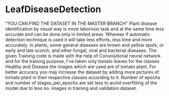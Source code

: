 # LeafDiseaseDetection
"YOU CAN FIND THE DATASET IN THE MASTER BRANCH"
Plant disease identification by visual way is more laborious task and at the same time less accurate and can be done only in limited areas.
Whereas if automatic detection technique is used it will take less efforts, less time and more accurately. In plants, some general diseases are brown and yellow spots, or early and late scorch, and other fungal, viral and bacterial diseases.
The given Training code is made with the help of Convolutional neural network and for the training purpose, I've taken only tomato leaves for the classes Healthy and Disease the images which are used are of tomato plant.
For better accuracy you may increase the dataset by adding more pictures of tomato plant in their respective classes according to it.
Number of epochs and number of stages_per_epochs are set less to avoid overfitting of the model due to less no. images in training and validation dataset.
